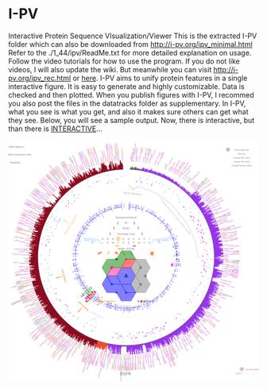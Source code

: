 # I-PV
Interactive Protein Sequence VIsualization/Viewer
This is the extracted I-PV folder which can also be downloaded from http://i-pv.org/ipv_minimal.html
Refer to the ./1_44/ipv/ReadMe.txt for more detailed explanation on usage.
Follow the video tutorials for how to use the program. 
If you do not like videos, I will also update the wiki. But meanwhile you can visit http://i-pv.org/ipv_rec.html or [here](./1_44_0/ipv/).
I-PV aims to unify protein features in a single interactive figure. It is easy to generate and
highly customizable. Data is checked and then plotted. When you publish figures with I-PV, I recommed you also
post the files in the datatracks folder as supplementary. In I-PV, what you see is what you get, and 
also it makes sure others can get what they see. Below, you will see a sample output. Now, there is interactive,
but than there is [INTERACTIVE](http://i-pv.org/EGFR.html)...

![alt tag](https://github.com/IbrahimTanyalcin/I-PV/blob/master/sample.png)

